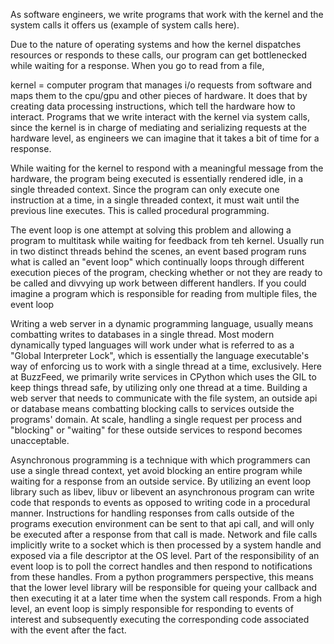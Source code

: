 As software engineers, we write programs that work with the kernel and the system calls it offers us (example of system calls here).

Due to the nature of operating systems and how the kernel dispatches resources or responds to these calls, our program can get bottlenecked while waiting for a response. When you go to read from a file, 


kernel = computer program that manages i/o requests from software and maps them to the cpu/gpu and other pieces of hardware. It does that by creating data processing instructions, which tell the hardware how to interact. Programs that we write interact with the kernel via system calls, since the kernel is in charge of mediating and serializing requests at the hardware level, as engineers we can imagine that it takes a bit of time for a response.

While waiting for the kernel to respond with a meaningful message from the hardware, the program being executed is essentially rendered idle, in a single threaded context. Since the program can only execute one instruction at a time, in a single threaded context, it must wait until the previous line executes. This is called procedural programming.

The event loop is one attempt at solving this problem and allowing a program to multitask while waiting for feedback from teh kernel. Usually run in two distinct threads behind the scenes, an event based program runs what is called an "event loop" which continually loops through different execution pieces of the program, checking whether or not they are ready to be called and divvying up work between different handlers. If you could imagine a program which is responsible for reading from multiple files, the event loop






Writing a web server in a dynamic programming language, usually means combatting writes to databases in a single thread. Most modern dynamically typed languages will work under what is referred to as a "Global Interpreter Lock", which is essentially the language executable's way of enforcing us to work with a single thread at a time, exclusively. Here at BuzzFeed, we primarily write services in CPython which uses the GIL to keep things thread safe, by utilizing only one thread at a time. Building a web server that needs to communicate with the file system, an outside api or database means combatting blocking calls to services outside the programs' domain. At scale, handling a single request per process and "blocking" or "waiting" for these outside services to respond becomes unacceptable. 

Asynchronous programming is a technique with which programmers can use a single thread context, yet avoid blocking an entire program while waiting for a response from an outside service. By utilizing an event loop library such as libev, libuv or libevent an asynchronous program can write code that responds to events as opposed to writing code in a procedural manner. Instructions for handling responses from calls outside of the programs execution environment can be sent to that api call, and will only be executed after a response from that call is made. Network and file calls implicitly write to a socket which is then processed by a system handle and exposed via a file descriptor at the OS level. Part of the responsibility of an event loop is to poll the correct handles and then respond to notifications from these handles. From a python programmers perspective, this means that the lower level library will be responsible for queing your callback and then executing it at a later time when the system call responds. From a high level, an event loop is simply responsible for responding to events of interest and subsequently executing the corresponding code associated with the event after the fact.

~~~ python





~~~





